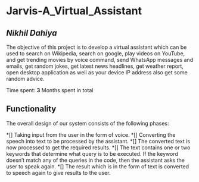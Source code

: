 # Jarvis-A_Virtual_Assistant



## *Nikhil Dahiya*


The objective of this project is to develop a virtual assistant which can be used to search on Wikipedia, search on google, play videos on YouTube, and get trending movies by voice command, send WhatsApp messages and emails, get random jokes, get latest news headlines, get weather report, open desktop application as well as your device IP address also get some random advice. 




Time spent: **3** Months spent in total

## Functionality 

The overall design of our system consists of the following phases: 


*[] Taking input from the user in the form of voice.
*[] Converting the speech into text to be processed by the assistant.
*[] The converted text is now processed to get the required results. 
*[] The text contains one or two keywords that determine what query is to be executed. If the keyword doesn’t match any of the queries in the code, then the assistant asks the user to speak again.
*[] The result which is in the form of text is converted to speech again to give results to the user.





